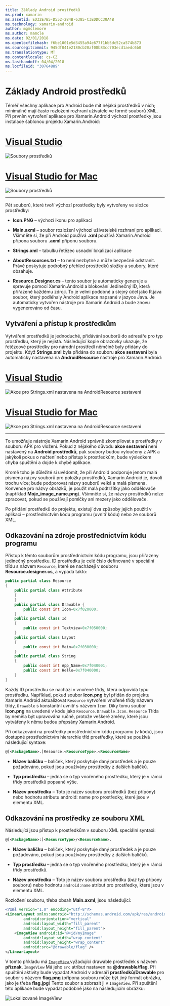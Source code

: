 ```yaml
---
title: Základy Android prostředků
ms.prod: xamarin
ms.assetid: ED32E7B5-D552-284B-6385-C3EDDCC30A4B
ms.technology: xamarin-android
author: mgmclemore
ms.author: mamcle
ms.date: 02/01/2018
ms.openlocfilehash: f6be1001e5d3455a94e677f1bb5dc52ca574b873
ms.sourcegitcommit: 945df041e2180cb20af08b83cc703ecd1aedc6b0
ms.translationtype: MT
ms.contentlocale: cs-CZ
ms.lasthandoff: 04/04/2018
ms.locfileid: "30764889"
---
```

# <a name="android-resource-basics"></a>Základy Android prostředků

Téměř všechny aplikace pro Android bude mít nějaká prostředků v nich; minimálně mají často rozložení rozhraní uživatele ve formě souborů XML. Při prvním vytvoření aplikace pro Xamarin.Android výchozí prostředky jsou instalace šablonou projektu Xamarin.Android:

# <a name="visual-studiotabvswin"></a>[Visual Studio](#tab/vswin)

![Soubory prostředků](android-resource-basics-images/01-resource-files-vs.png)
 
# <a name="visual-studio-for-mactabvsmac"></a>[Visual Studio for Mac](#tab/vsmac)

![Soubory prostředků](android-resource-basics-images/01-resource-files-xs.png)
 
-----

Pět souborů, které tvoří výchozí prostředky byly vytvořeny ve složce prostředky:

-  **Icon.PNG** &ndash; výchozí ikonu pro aplikaci

-  **Main.axml** &ndash; soubor rozložení výchozí uživatelské rozhraní pro aplikaci. Všimněte si, že při Android používá **.xml** používá Xamarin.Android přípona souboru **.axml** příponu souboru.

-  **Strings.xml** &ndash; tabulku řetězec usnadní lokalizaci aplikace

-  **AboutResources.txt** &ndash; to není nezbytné a může bezpečně odstranit. Právě poskytuje podrobný přehled prostředků složky a soubory, které obsahuje.

-  **Resource.Designer.cs** &ndash; tento soubor je automaticky generuje a spravuje pomocí Xamarin.Android a blokování Jedinečný ID, která přiřazené každému zdroji. To je velmi podobné a stejný účel jako R.java soubor, který podléhaly Android aplikace napsané v jazyce Java. Je automaticky vytvořen nástroje pro Xamarin.Android a bude znovu vygenerováno od času.


## <a name="creating-and-accessing-resources"></a>Vytváření a přístup k prostředkům

Vytváření prostředků je jednoduché, přidávání souborů do adresáře pro typ prostředku, který je nejistá. Následující kopie obrazovky ukazuje, že řetězcové prostředky pro národní prostředí němčině byly přidány do projektu. Když **Strings.xml** byla přidána do souboru **akce sestavení** byla automaticky nastavena na **AndroidResource** nástroje pro Xamarin.Android:

# <a name="visual-studiotabvswin"></a>[Visual Studio](#tab/vswin)

![Akce pro Strings.xml nastavena na AndroidResource sestavení](android-resource-basics-images/02-build-action-vs.png)
 
# <a name="visual-studio-for-mactabvsmac"></a>[Visual Studio for Mac](#tab/vsmac)

![Akce pro Strings.xml nastavena na AndroidResource sestavení](android-resource-basics-images/02-build-action-xs.png)
 
-----
 

To umožňuje nástroje Xamarin.Android správně zkompilovat a prostředky v souboru APK pro vložení. Pokud z nějakého důvodu **akce sestavení** není nastavený na **Android prostředků**, pak soubory budou vyloučeny z APK a jakýkoli pokus o načtení nebo přístup k prostředkům, bude výsledkem chyba spuštění a dojde k chybě aplikace.

Kromě toho je důležité si uvědomit, že při Android podporuje jenom malá písmena názvy souborů pro položky prostředků, Xamarin.Android je, dovolí trochu více; bude podporovat názvy souborů velká a malá písmena. Konvence pro názvy obrázků, je použít malá podtržítky jako oddělovače (například **Moje\_image\_name.png**). Všimněte si, že názvy prostředků nelze zpracovat, pokud se používají pomlčky ani mezery jako oddělovače.

Po přidání prostředků do projektu, existují dva způsoby jejich použití v aplikaci &ndash; prostřednictvím kódu programu (uvnitř kódu) nebo ze souborů XML.


## <a name="referencing-resources-programmatically"></a>Odkazování na zdroje prostřednictvím kódu programu

Přístup k těmto souborům prostřednictvím kódu programu, jsou přiřazeny jedinečný prostředku. ID prostředku je celé číslo definované v speciální třídu s názvem `Resource`, které se nacházejí v souboru **Resource.designer.cs**, a vypadá takto:

```csharp
public partial class Resource
{
    public partial class Attribute
    {
    }
    public partial class Drawable {
        public const int Icon=0x7f020000;
    }
    public partial class Id
    {
        public const int Textview=0x7f050000;
    }
    public partial class Layout
    {
        public const int Main=0x7f030000;
    }
    public partial class String
    {
        public const int App_Name=0x7f040001;
        public const int Hello=0x7f040000;
    }
}
```

Každý ID prostředku se nachází v vnořené třídy, která odpovídá typu prostředku. Například, pokud soubor **Icon.png** byl přidán do projektu Xamarin.Android aktualizovat `Resource` vytvoření vnořené třídy názvem třídy, `Drawable` s konstantní uvnitř s názvem `Icon`.
Díky tomu soubor **Icon.png** na uvedené v kódu jako `Resource.Drawable.Icon`. `Resource` Třída by neměla být upravována ručně, protože veškeré změny, které jsou vytvářeny k němu budou přepsány Xamarin.Android.

Při odkazování na prostředky prostřednictvím kódu programu (v kódu), jsou dostupné prostřednictvím hierarchie tříd prostředky, které se používá následující syntaxe:

```xml
@[<PackageName>.]Resource.<ResourceType>.<ResourceName>
```

-  **Název balíčku** &ndash; balíček, který poskytuje daný prostředek a je pouze požadováno, pokud jsou používány prostředky z dalších balíčků.

-  **Typ prostředku** &ndash; jedná se o typ vnořeného prostředku, který je v rámci třídy prostředků popsané výše.

-  **Název prostředku** &ndash; Toto je název souboru prostředků (bez přípony) nebo hodnotu atributu android: name pro prostředky, které jsou v elementu XML.


## <a name="referencing-resources-from-xml"></a>Odkazování na prostředky ze souboru XML

Následující jsou přístup k prostředkům v souboru XML speciální syntaxi:

```xml
@[<PackageName>:]<ResourceType>/<ResourceName>.
```

-  **Název balíčku** &ndash; balíček, který poskytuje daný prostředek a je pouze požadováno, pokud jsou používány prostředky z dalších balíčků.

-  **Typ prostředku** &ndash; jedná se o typ vnořeného prostředku, který je v rámci třídy prostředků.

-  **Název prostředku** &ndash; Toto je název souboru prostředku (*bez* typ přípony souboru) nebo hodnotu `android:name` atribut pro prostředky, které jsou v elementu XML.

Rozložení souboru, třeba obsah **Main.axml**, jsou následující:

```xml
<?xml version="1.0" encoding="utf-8"?>
<LinearLayout xmlns:android="http://schemas.android.com/apk/res/android"
        android:orientation="vertical"
        android:layout_width="fill_parent"
        android:layout_height="fill_parent">
    <ImageView android:id="@+id/myImage"
        android:layout_width="wrap_content"
        android:layout_height="wrap_content"
        android:src="@drawable/flag" />
</LinearLayout>
```

V tomto příkladu má [ `ImageView` ](https://developer.xamarin.com/recipes/android/controls/imageview) vyžadující drawable prostředek s názvem **příznak**. `ImageView` Má jeho `src` atribut nastaven na **@drawable/flag**. Při spuštění aktivity bude vypadat Android v adresáři **prostředků/Drawable** pro soubor s názvem **flag.png** (přípona souboru může být jiný formát obrázku, jako je třeba **flag.jpg**) Tento soubor a zobrazit ji v `ImageView`.
Při spuštění této aplikace bude vypadat podobně jako na následujícím obrázku:

![Lokalizované ImageView](android-resource-basics-images/03-localized-screenshot.png)

